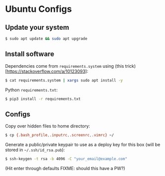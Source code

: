 # Ubuntu Configs

## Update your system

```bash
$ sudo apt update && sudo apt upgrade
```

## Install software

Dependencies come from `requirements.system` using (this trick)[https://stackoverflow.com/a/10123093]:
```bash
$ cat requirements.system | xargs sudo apt install -y
```

Python `requirements.txt`:
```bash
$ pip3 install -r requirements.txt
```

## Configs

Copy over hidden files to home directory:
```bash
$ cp {.bash_profile,.inputrc,.screenrc,.vimrc} ~/
```

Generate a public/private keypair to use as a deploy key for this box (will be stored in `~/.ssh/id_rsa.pub`):
```bash
$ ssh-keygen -t rsa -b 4096 -C "your_email@example.com"
```
(Hit enter through defaults FIXME: should this have a PW?)
